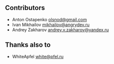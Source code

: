 Contributors
------------

- Anton Ostapenko <olsnod@gmail.com>
- Ivan Mikhailov <mikhailov@angrydev.ru>
- Andrey Zakharov <andrey.v.zakharov@yandex.ru>


Thanks also to
--------------

- WhiteApfel <white@pfel.ru>
